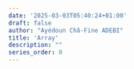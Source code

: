 ```yaml
---
date: '2025-03-03T05:40:24+01:00'
draft: false
author: "Ayédoun Châ-Fine ADEBI"
title: 'Array'
description: ""
series_order: 0
---
```

